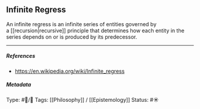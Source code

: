 ## Infinite Regress  # 

An infinite regress is an infinite series of entities governed by a [[recursion|recursive]] principle that determines how each entity in the series depends on or is produced by its predecessor.

___

##### References

- https://en.wikipedia.org/wiki/Infinite_regress

##### Metadata

Type: #🔵/🔵 
Tags: [[Philosophy]] / [[Epistemology]]
Status: #☀️ 